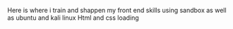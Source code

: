Here is where i train and shappen my front end skills 
using sandbox as well as ubuntu and kali linux 
Html and css loading 
